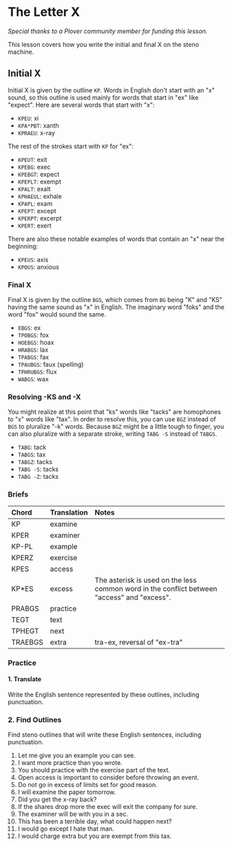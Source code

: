# The Letter X

_Special thanks to a Plover community member for funding this lesson._

This lesson covers how you write the initial and final X on the steno machine.

## Initial X

Initial X is given by the outline `KP`. Words in English don't start with an "x" sound, so this outline is used mainly for words that start in "ex" like "expect". Here are several words that start with "x":

* `KPEU`: xi
* `KPA*PBT`: xanth
* `KPRAEU`: x-ray

The rest of the strokes start with `KP` for "ex":

* `KPEUT`: exit
* `KPEBG`: exec
* `KPEBGT`: expect
* `KPEPLT`: exempt
* `KPALT`: exalt
* `KPHAEUL`: exhale
* `KPAPL`: exam
* `KPEPT`: except
* `KPERPT`: excerpt
* `KPERT`: exert

There are also these notable examples of words that contain an "x" near the beginning:

* `KPEUS`: axis
* `KPOUS`: anxious

### Final X

Final X is given by the outline `BGS`, which comes from `BG` being "K" and "KS" having the same sound as "x" in English. The imaginary word "foks" and the word "fox" would sound the same.

* `EBGS`: ex
* `TPOBGS`: fox
* `HOEBGS`: hoax
* `HRABGS`: lax
* `TPABGS`: fax
* `TPAUBGS`: faux \(spelling\)
* `TPHRUBGS`: flux
* `WABGS`: wax

### Resolving -KS and -X

You might realize at this point that "ks" words like "tacks" are homophones to "x" words like "tax". In order to resolve this, you can use `BGZ` instead of `BGS` to pluralize "-k" words. Because `BGZ` might be a little tough to finger, you can also pluralize with a separate stroke, writing `TABG -S` instead of `TABGS`.

* `TABG`: tack
* `TABGS`: tax
* `TABGZ`: tacks
* `TABG -S`: tacks
* `TABG -Z`: tacks

### Briefs

| Chord | Translation | Notes |
| :--- | :--- | :--- |
| KP | examine |  |
| KPER | examiner |  |
| KP-PL | example |  |
| KPERZ | exercise |  |
| KPES | access |  |
| KP\*ES | excess | The asterisk is used on the less common word in the conflict between "access" and "excess". |
| PRABGS | practice |  |
| TEGT | text |  |
| TPHEGT | next |  |
| TRAEBGS | extra | tra-ex, reversal of "ex-tra" |

### Practice

#### 1. Translate

Write the English sentence represented by these outlines, including punctuation.

### 2. Find Outlines

Find steno outlines that will write these English sentences, including punctuation.

1. Let me give you an example you can see.
2. I want more practice than you wrote.
3. You should practice with the exercise part of the text.
4. Open access is important to consider before throwing an event.
5. Do not go in excess of limits set for good reason.
6. I will examine the paper tomorrow.
7. Did you get the x-ray back?
8. If the shares drop more the exec will exit the company for sure.
9. The examiner will be with you in a sec.
10. This has been a terrible day, what could happen next?
11. I would go except I hate that man.
12. I would charge extra but you are exempt from this tax.



